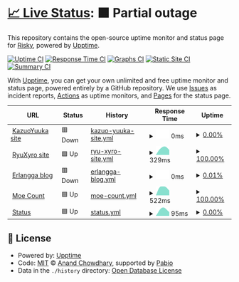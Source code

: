 # [📈 Live Status](https://https://RyuXyro.github.io/rStatus): <!--live status--> **🟧 Partial outage**

This repository contains the open-source uptime monitor and status page for [Risky](https://https://RyuXyro.github.io/rStatus), powered by [Upptime](https://github.com/upptime/upptime).

[![Uptime CI](https://github.com/RyuXyro/rStatus/workflows/Uptime%20CI/badge.svg)](https://github.com/RyuXyro/rStatus/actions?query=workflow%3A%22Uptime+CI%22)
[![Response Time CI](https://github.com/RyuXyro/rStatus/workflows/Response%20Time%20CI/badge.svg)](https://github.com/RyuXyro/rStatus/actions?query=workflow%3A%22Response+Time+CI%22)
[![Graphs CI](https://github.com/RyuXyro/rStatus/workflows/Graphs%20CI/badge.svg)](https://github.com/RyuXyro/rStatus/actions?query=workflow%3A%22Graphs+CI%22)
[![Static Site CI](https://github.com/RyuXyro/rStatus/workflows/Static%20Site%20CI/badge.svg)](https://github.com/RyuXyro/rStatus/actions?query=workflow%3A%22Static+Site+CI%22)
[![Summary CI](https://github.com/RyuXyro/rStatus/workflows/Summary%20CI/badge.svg)](https://github.com/RyuXyro/rStatus/actions?query=workflow%3A%22Summary+CI%22)

With [Upptime](https://upptime.js.org), you can get your own unlimited and free uptime monitor and status page, powered entirely by a GitHub repository. We use [Issues](https://github.com/RyuXyro/rStatus/issues) as incident reports, [Actions](https://github.com/RyuXyro/rStatus/actions) as uptime monitors, and [Pages](https://https://RyuXyro.github.io/rStatus) for the status page.

<!--start: status pages-->
<!-- This summary is generated by Upptime (https://github.com/upptime/upptime) -->
<!-- Do not edit this manually, your changes will be overwritten -->
<!-- prettier-ignore -->
| URL | Status | History | Response Time | Uptime |
| --- | ------ | ------- | ------------- | ------ |
| <img alt="" src="https://icons.duckduckgo.com/ip3/kazuoyuuka.rf.gd.ico" height="13"> [KazuoYuuka site](https://kazuoyuuka.rf.gd) | 🟥 Down | [kazuo-yuuka-site.yml](https://github.com/RyuXyro/rStatus/commits/HEAD/history/kazuo-yuuka-site.yml) | <details><summary><img alt="Response time graph" src="./graphs/kazuo-yuuka-site/response-time-week.png" height="20"> 0ms</summary><br><a href="https://https://RyuXyro.github.io/rStatus/history/kazuo-yuuka-site"><img alt="Response time 0" src="https://img.shields.io/endpoint?url=https%3A%2F%2Fraw.githubusercontent.com%2FRyuXyro%2FrStatus%2FHEAD%2Fapi%2Fkazuo-yuuka-site%2Fresponse-time.json"></a><br><a href="https://https://RyuXyro.github.io/rStatus/history/kazuo-yuuka-site"><img alt="24-hour response time 0" src="https://img.shields.io/endpoint?url=https%3A%2F%2Fraw.githubusercontent.com%2FRyuXyro%2FrStatus%2FHEAD%2Fapi%2Fkazuo-yuuka-site%2Fresponse-time-day.json"></a><br><a href="https://https://RyuXyro.github.io/rStatus/history/kazuo-yuuka-site"><img alt="7-day response time 0" src="https://img.shields.io/endpoint?url=https%3A%2F%2Fraw.githubusercontent.com%2FRyuXyro%2FrStatus%2FHEAD%2Fapi%2Fkazuo-yuuka-site%2Fresponse-time-week.json"></a><br><a href="https://https://RyuXyro.github.io/rStatus/history/kazuo-yuuka-site"><img alt="30-day response time 0" src="https://img.shields.io/endpoint?url=https%3A%2F%2Fraw.githubusercontent.com%2FRyuXyro%2FrStatus%2FHEAD%2Fapi%2Fkazuo-yuuka-site%2Fresponse-time-month.json"></a><br><a href="https://https://RyuXyro.github.io/rStatus/history/kazuo-yuuka-site"><img alt="1-year response time 0" src="https://img.shields.io/endpoint?url=https%3A%2F%2Fraw.githubusercontent.com%2FRyuXyro%2FrStatus%2FHEAD%2Fapi%2Fkazuo-yuuka-site%2Fresponse-time-year.json"></a></details> | <details><summary><a href="https://https://RyuXyro.github.io/rStatus/history/kazuo-yuuka-site">0.00%</a></summary><a href="https://https://RyuXyro.github.io/rStatus/history/kazuo-yuuka-site"><img alt="All-time uptime 0.00%" src="https://img.shields.io/endpoint?url=https%3A%2F%2Fraw.githubusercontent.com%2FRyuXyro%2FrStatus%2FHEAD%2Fapi%2Fkazuo-yuuka-site%2Fuptime.json"></a><br><a href="https://https://RyuXyro.github.io/rStatus/history/kazuo-yuuka-site"><img alt="24-hour uptime 0.00%" src="https://img.shields.io/endpoint?url=https%3A%2F%2Fraw.githubusercontent.com%2FRyuXyro%2FrStatus%2FHEAD%2Fapi%2Fkazuo-yuuka-site%2Fuptime-day.json"></a><br><a href="https://https://RyuXyro.github.io/rStatus/history/kazuo-yuuka-site"><img alt="7-day uptime 0.00%" src="https://img.shields.io/endpoint?url=https%3A%2F%2Fraw.githubusercontent.com%2FRyuXyro%2FrStatus%2FHEAD%2Fapi%2Fkazuo-yuuka-site%2Fuptime-week.json"></a><br><a href="https://https://RyuXyro.github.io/rStatus/history/kazuo-yuuka-site"><img alt="30-day uptime 0.00%" src="https://img.shields.io/endpoint?url=https%3A%2F%2Fraw.githubusercontent.com%2FRyuXyro%2FrStatus%2FHEAD%2Fapi%2Fkazuo-yuuka-site%2Fuptime-month.json"></a><br><a href="https://https://RyuXyro.github.io/rStatus/history/kazuo-yuuka-site"><img alt="1-year uptime 0.00%" src="https://img.shields.io/endpoint?url=https%3A%2F%2Fraw.githubusercontent.com%2FRyuXyro%2FrStatus%2FHEAD%2Fapi%2Fkazuo-yuuka-site%2Fuptime-year.json"></a></details>
| <img alt="" src="https://icons.duckduckgo.com/ip3/null.ico" height="13"> [RyuXyro site](ryuxyro.epizy.com) | 🟩 Up | [ryu-xyro-site.yml](https://github.com/RyuXyro/rStatus/commits/HEAD/history/ryu-xyro-site.yml) | <details><summary><img alt="Response time graph" src="./graphs/ryu-xyro-site/response-time-week.png" height="20"> 329ms</summary><br><a href="https://https://RyuXyro.github.io/rStatus/history/ryu-xyro-site"><img alt="Response time 329" src="https://img.shields.io/endpoint?url=https%3A%2F%2Fraw.githubusercontent.com%2FRyuXyro%2FrStatus%2FHEAD%2Fapi%2Fryu-xyro-site%2Fresponse-time.json"></a><br><a href="https://https://RyuXyro.github.io/rStatus/history/ryu-xyro-site"><img alt="24-hour response time 329" src="https://img.shields.io/endpoint?url=https%3A%2F%2Fraw.githubusercontent.com%2FRyuXyro%2FrStatus%2FHEAD%2Fapi%2Fryu-xyro-site%2Fresponse-time-day.json"></a><br><a href="https://https://RyuXyro.github.io/rStatus/history/ryu-xyro-site"><img alt="7-day response time 329" src="https://img.shields.io/endpoint?url=https%3A%2F%2Fraw.githubusercontent.com%2FRyuXyro%2FrStatus%2FHEAD%2Fapi%2Fryu-xyro-site%2Fresponse-time-week.json"></a><br><a href="https://https://RyuXyro.github.io/rStatus/history/ryu-xyro-site"><img alt="30-day response time 329" src="https://img.shields.io/endpoint?url=https%3A%2F%2Fraw.githubusercontent.com%2FRyuXyro%2FrStatus%2FHEAD%2Fapi%2Fryu-xyro-site%2Fresponse-time-month.json"></a><br><a href="https://https://RyuXyro.github.io/rStatus/history/ryu-xyro-site"><img alt="1-year response time 329" src="https://img.shields.io/endpoint?url=https%3A%2F%2Fraw.githubusercontent.com%2FRyuXyro%2FrStatus%2FHEAD%2Fapi%2Fryu-xyro-site%2Fresponse-time-year.json"></a></details> | <details><summary><a href="https://https://RyuXyro.github.io/rStatus/history/ryu-xyro-site">100.00%</a></summary><a href="https://https://RyuXyro.github.io/rStatus/history/ryu-xyro-site"><img alt="All-time uptime 100.00%" src="https://img.shields.io/endpoint?url=https%3A%2F%2Fraw.githubusercontent.com%2FRyuXyro%2FrStatus%2FHEAD%2Fapi%2Fryu-xyro-site%2Fuptime.json"></a><br><a href="https://https://RyuXyro.github.io/rStatus/history/ryu-xyro-site"><img alt="24-hour uptime 100.00%" src="https://img.shields.io/endpoint?url=https%3A%2F%2Fraw.githubusercontent.com%2FRyuXyro%2FrStatus%2FHEAD%2Fapi%2Fryu-xyro-site%2Fuptime-day.json"></a><br><a href="https://https://RyuXyro.github.io/rStatus/history/ryu-xyro-site"><img alt="7-day uptime 100.00%" src="https://img.shields.io/endpoint?url=https%3A%2F%2Fraw.githubusercontent.com%2FRyuXyro%2FrStatus%2FHEAD%2Fapi%2Fryu-xyro-site%2Fuptime-week.json"></a><br><a href="https://https://RyuXyro.github.io/rStatus/history/ryu-xyro-site"><img alt="30-day uptime 100.00%" src="https://img.shields.io/endpoint?url=https%3A%2F%2Fraw.githubusercontent.com%2FRyuXyro%2FrStatus%2FHEAD%2Fapi%2Fryu-xyro-site%2Fuptime-month.json"></a><br><a href="https://https://RyuXyro.github.io/rStatus/history/ryu-xyro-site"><img alt="1-year uptime 100.00%" src="https://img.shields.io/endpoint?url=https%3A%2F%2Fraw.githubusercontent.com%2FRyuXyro%2FrStatus%2FHEAD%2Fapi%2Fryu-xyro-site%2Fuptime-year.json"></a></details>
| <img alt="" src="https://icons.duckduckgo.com/ip3/erlanggaagung.epizy.com.ico" height="13"> [Erlangga blog](https://erlanggaagung.epizy.com) | 🟥 Down | [erlangga-blog.yml](https://github.com/RyuXyro/rStatus/commits/HEAD/history/erlangga-blog.yml) | <details><summary><img alt="Response time graph" src="./graphs/erlangga-blog/response-time-week.png" height="20"> 0ms</summary><br><a href="https://https://RyuXyro.github.io/rStatus/history/erlangga-blog"><img alt="Response time 0" src="https://img.shields.io/endpoint?url=https%3A%2F%2Fraw.githubusercontent.com%2FRyuXyro%2FrStatus%2FHEAD%2Fapi%2Ferlangga-blog%2Fresponse-time.json"></a><br><a href="https://https://RyuXyro.github.io/rStatus/history/erlangga-blog"><img alt="24-hour response time 0" src="https://img.shields.io/endpoint?url=https%3A%2F%2Fraw.githubusercontent.com%2FRyuXyro%2FrStatus%2FHEAD%2Fapi%2Ferlangga-blog%2Fresponse-time-day.json"></a><br><a href="https://https://RyuXyro.github.io/rStatus/history/erlangga-blog"><img alt="7-day response time 0" src="https://img.shields.io/endpoint?url=https%3A%2F%2Fraw.githubusercontent.com%2FRyuXyro%2FrStatus%2FHEAD%2Fapi%2Ferlangga-blog%2Fresponse-time-week.json"></a><br><a href="https://https://RyuXyro.github.io/rStatus/history/erlangga-blog"><img alt="30-day response time 0" src="https://img.shields.io/endpoint?url=https%3A%2F%2Fraw.githubusercontent.com%2FRyuXyro%2FrStatus%2FHEAD%2Fapi%2Ferlangga-blog%2Fresponse-time-month.json"></a><br><a href="https://https://RyuXyro.github.io/rStatus/history/erlangga-blog"><img alt="1-year response time 0" src="https://img.shields.io/endpoint?url=https%3A%2F%2Fraw.githubusercontent.com%2FRyuXyro%2FrStatus%2FHEAD%2Fapi%2Ferlangga-blog%2Fresponse-time-year.json"></a></details> | <details><summary><a href="https://https://RyuXyro.github.io/rStatus/history/erlangga-blog">0.01%</a></summary><a href="https://https://RyuXyro.github.io/rStatus/history/erlangga-blog"><img alt="All-time uptime 0.01%" src="https://img.shields.io/endpoint?url=https%3A%2F%2Fraw.githubusercontent.com%2FRyuXyro%2FrStatus%2FHEAD%2Fapi%2Ferlangga-blog%2Fuptime.json"></a><br><a href="https://https://RyuXyro.github.io/rStatus/history/erlangga-blog"><img alt="24-hour uptime 0.01%" src="https://img.shields.io/endpoint?url=https%3A%2F%2Fraw.githubusercontent.com%2FRyuXyro%2FrStatus%2FHEAD%2Fapi%2Ferlangga-blog%2Fuptime-day.json"></a><br><a href="https://https://RyuXyro.github.io/rStatus/history/erlangga-blog"><img alt="7-day uptime 0.01%" src="https://img.shields.io/endpoint?url=https%3A%2F%2Fraw.githubusercontent.com%2FRyuXyro%2FrStatus%2FHEAD%2Fapi%2Ferlangga-blog%2Fuptime-week.json"></a><br><a href="https://https://RyuXyro.github.io/rStatus/history/erlangga-blog"><img alt="30-day uptime 0.01%" src="https://img.shields.io/endpoint?url=https%3A%2F%2Fraw.githubusercontent.com%2FRyuXyro%2FrStatus%2FHEAD%2Fapi%2Ferlangga-blog%2Fuptime-month.json"></a><br><a href="https://https://RyuXyro.github.io/rStatus/history/erlangga-blog"><img alt="1-year uptime 0.01%" src="https://img.shields.io/endpoint?url=https%3A%2F%2Fraw.githubusercontent.com%2FRyuXyro%2FrStatus%2FHEAD%2Fapi%2Ferlangga-blog%2Fuptime-year.json"></a></details>
| <img alt="" src="https://icons.duckduckgo.com/ip3/moe-count.glitch.me.ico" height="13"> [Moe Count](https://moe-count.glitch.me) | 🟩 Up | [moe-count.yml](https://github.com/RyuXyro/rStatus/commits/HEAD/history/moe-count.yml) | <details><summary><img alt="Response time graph" src="./graphs/moe-count/response-time-week.png" height="20"> 522ms</summary><br><a href="https://https://RyuXyro.github.io/rStatus/history/moe-count"><img alt="Response time 522" src="https://img.shields.io/endpoint?url=https%3A%2F%2Fraw.githubusercontent.com%2FRyuXyro%2FrStatus%2FHEAD%2Fapi%2Fmoe-count%2Fresponse-time.json"></a><br><a href="https://https://RyuXyro.github.io/rStatus/history/moe-count"><img alt="24-hour response time 522" src="https://img.shields.io/endpoint?url=https%3A%2F%2Fraw.githubusercontent.com%2FRyuXyro%2FrStatus%2FHEAD%2Fapi%2Fmoe-count%2Fresponse-time-day.json"></a><br><a href="https://https://RyuXyro.github.io/rStatus/history/moe-count"><img alt="7-day response time 522" src="https://img.shields.io/endpoint?url=https%3A%2F%2Fraw.githubusercontent.com%2FRyuXyro%2FrStatus%2FHEAD%2Fapi%2Fmoe-count%2Fresponse-time-week.json"></a><br><a href="https://https://RyuXyro.github.io/rStatus/history/moe-count"><img alt="30-day response time 522" src="https://img.shields.io/endpoint?url=https%3A%2F%2Fraw.githubusercontent.com%2FRyuXyro%2FrStatus%2FHEAD%2Fapi%2Fmoe-count%2Fresponse-time-month.json"></a><br><a href="https://https://RyuXyro.github.io/rStatus/history/moe-count"><img alt="1-year response time 522" src="https://img.shields.io/endpoint?url=https%3A%2F%2Fraw.githubusercontent.com%2FRyuXyro%2FrStatus%2FHEAD%2Fapi%2Fmoe-count%2Fresponse-time-year.json"></a></details> | <details><summary><a href="https://https://RyuXyro.github.io/rStatus/history/moe-count">100.00%</a></summary><a href="https://https://RyuXyro.github.io/rStatus/history/moe-count"><img alt="All-time uptime 100.00%" src="https://img.shields.io/endpoint?url=https%3A%2F%2Fraw.githubusercontent.com%2FRyuXyro%2FrStatus%2FHEAD%2Fapi%2Fmoe-count%2Fuptime.json"></a><br><a href="https://https://RyuXyro.github.io/rStatus/history/moe-count"><img alt="24-hour uptime 100.00%" src="https://img.shields.io/endpoint?url=https%3A%2F%2Fraw.githubusercontent.com%2FRyuXyro%2FrStatus%2FHEAD%2Fapi%2Fmoe-count%2Fuptime-day.json"></a><br><a href="https://https://RyuXyro.github.io/rStatus/history/moe-count"><img alt="7-day uptime 100.00%" src="https://img.shields.io/endpoint?url=https%3A%2F%2Fraw.githubusercontent.com%2FRyuXyro%2FrStatus%2FHEAD%2Fapi%2Fmoe-count%2Fuptime-week.json"></a><br><a href="https://https://RyuXyro.github.io/rStatus/history/moe-count"><img alt="30-day uptime 100.00%" src="https://img.shields.io/endpoint?url=https%3A%2F%2Fraw.githubusercontent.com%2FRyuXyro%2FrStatus%2FHEAD%2Fapi%2Fmoe-count%2Fuptime-month.json"></a><br><a href="https://https://RyuXyro.github.io/rStatus/history/moe-count"><img alt="1-year uptime 100.00%" src="https://img.shields.io/endpoint?url=https%3A%2F%2Fraw.githubusercontent.com%2FRyuXyro%2FrStatus%2FHEAD%2Fapi%2Fmoe-count%2Fuptime-year.json"></a></details>
| <img alt="" src="https://icons.duckduckgo.com/ip3/ryuxyro.github.io.ico" height="13"> [Status](https://ryuxyro.github.io/rStatus/) | 🟩 Up | [status.yml](https://github.com/RyuXyro/rStatus/commits/HEAD/history/status.yml) | <details><summary><img alt="Response time graph" src="./graphs/status/response-time-week.png" height="20"> 95ms</summary><br><a href="https://https://RyuXyro.github.io/rStatus/history/status"><img alt="Response time 95" src="https://img.shields.io/endpoint?url=https%3A%2F%2Fraw.githubusercontent.com%2FRyuXyro%2FrStatus%2FHEAD%2Fapi%2Fstatus%2Fresponse-time.json"></a><br><a href="https://https://RyuXyro.github.io/rStatus/history/status"><img alt="24-hour response time 95" src="https://img.shields.io/endpoint?url=https%3A%2F%2Fraw.githubusercontent.com%2FRyuXyro%2FrStatus%2FHEAD%2Fapi%2Fstatus%2Fresponse-time-day.json"></a><br><a href="https://https://RyuXyro.github.io/rStatus/history/status"><img alt="7-day response time 95" src="https://img.shields.io/endpoint?url=https%3A%2F%2Fraw.githubusercontent.com%2FRyuXyro%2FrStatus%2FHEAD%2Fapi%2Fstatus%2Fresponse-time-week.json"></a><br><a href="https://https://RyuXyro.github.io/rStatus/history/status"><img alt="30-day response time 95" src="https://img.shields.io/endpoint?url=https%3A%2F%2Fraw.githubusercontent.com%2FRyuXyro%2FrStatus%2FHEAD%2Fapi%2Fstatus%2Fresponse-time-month.json"></a><br><a href="https://https://RyuXyro.github.io/rStatus/history/status"><img alt="1-year response time 95" src="https://img.shields.io/endpoint?url=https%3A%2F%2Fraw.githubusercontent.com%2FRyuXyro%2FrStatus%2FHEAD%2Fapi%2Fstatus%2Fresponse-time-year.json"></a></details> | <details><summary><a href="https://https://RyuXyro.github.io/rStatus/history/status">0.00%</a></summary><a href="https://https://RyuXyro.github.io/rStatus/history/status"><img alt="All-time uptime 0.00%" src="https://img.shields.io/endpoint?url=https%3A%2F%2Fraw.githubusercontent.com%2FRyuXyro%2FrStatus%2FHEAD%2Fapi%2Fstatus%2Fuptime.json"></a><br><a href="https://https://RyuXyro.github.io/rStatus/history/status"><img alt="24-hour uptime 0.00%" src="https://img.shields.io/endpoint?url=https%3A%2F%2Fraw.githubusercontent.com%2FRyuXyro%2FrStatus%2FHEAD%2Fapi%2Fstatus%2Fuptime-day.json"></a><br><a href="https://https://RyuXyro.github.io/rStatus/history/status"><img alt="7-day uptime 0.00%" src="https://img.shields.io/endpoint?url=https%3A%2F%2Fraw.githubusercontent.com%2FRyuXyro%2FrStatus%2FHEAD%2Fapi%2Fstatus%2Fuptime-week.json"></a><br><a href="https://https://RyuXyro.github.io/rStatus/history/status"><img alt="30-day uptime 0.00%" src="https://img.shields.io/endpoint?url=https%3A%2F%2Fraw.githubusercontent.com%2FRyuXyro%2FrStatus%2FHEAD%2Fapi%2Fstatus%2Fuptime-month.json"></a><br><a href="https://https://RyuXyro.github.io/rStatus/history/status"><img alt="1-year uptime 0.00%" src="https://img.shields.io/endpoint?url=https%3A%2F%2Fraw.githubusercontent.com%2FRyuXyro%2FrStatus%2FHEAD%2Fapi%2Fstatus%2Fuptime-year.json"></a></details>

<!--end: status pages-->

## 📄 License

- Powered by: [Upptime](https://github.com/upptime/upptime)
- Code: [MIT](./LICENSE) © [Anand Chowdhary](https://anandchowdhary.com), supported by [Pabio](https://pabio.com)
- Data in the `./history` directory: [Open Database License](https://opendatacommons.org/licenses/odbl/1-0/)
